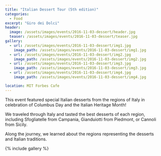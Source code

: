```yaml
---
title: "Italian Dessert Tour (5th edition)"
categories:
  - Food
excerpt: "Giro dei Dolci"
header:
  image: /assets/images/events/2016-11-03-dessert/header.jpg
  teaser: /assets/images/events/2016-11-03-dessert/teaser.jpg
gallery:
  - url: /assets/images/events/2016-11-03-dessert/img1.jpg
    image_path: /assets/images/events/2016-11-03-dessert/img1.jpg
  - url: /assets/images/events/2016-11-03-dessert/img2.jpg
    image_path: /assets/images/events/2016-11-03-dessert/img2.jpg
  - url: /assets/images/events/2016-11-03-dessert/img3.jpg
    image_path: /assets/images/events/2016-11-03-dessert/img3.jpg
  - url: /assets/images/events/2016-11-03-dessert/img4.jpg
    image_path: /assets/images/events/2016-11-03-dessert/img4.jpg

location: MIT Forbes Cafe
---
```


This event featured special Italian desserts from the regions of Italy in celebration of Columbus Day and the Italian Heritage Month!

We traveled through Italy and tasted the best desserts of each region, including Sfogliatelle from Campania, Gianduiotti from Piedmont, or Cannoli from Sicily.

Along the journey, we learned about the regions representing the desserts and Italian traditions.


{% include gallery %}

